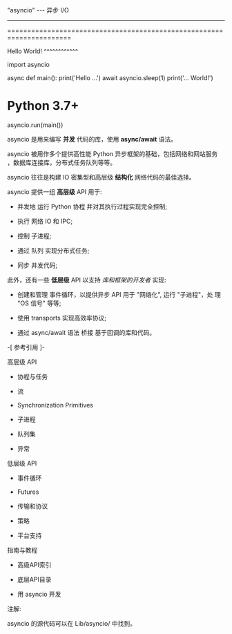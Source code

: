 "asyncio" --- 异步 I/O
**********************

======================================================================


Hello World!
^^^^^^^^^^^^

   import asyncio

   async def main():
       print('Hello ...')
       await asyncio.sleep(1)
       print('... World!')

   # Python 3.7+
   asyncio.run(main())

asyncio 是用来编写 **并发** 代码的库，使用 **async/await** 语法。

asyncio 被用作多个提供高性能 Python 异步框架的基础，包括网络和网站服务
，数据库连接库，分布式任务队列等等。

asyncio 往往是构建 IO 密集型和高层级 **结构化** 网络代码的最佳选择。

asyncio 提供一组 **高层级** API 用于:

* 并发地 运行 Python 协程 并对其执行过程实现完全控制;

* 执行 网络 IO 和 IPC;

* 控制 子进程;

* 通过 队列 实现分布式任务;

* 同步 并发代码;

此外，还有一些 **低层级** API 以支持 *库和框架的开发者* 实现:

* 创建和管理 事件循环，以提供异步 API 用于 "网络化", 运行 "子进程"，处
  理 "OS 信号" 等等;

* 使用 transports 实现高效率协议;

* 通过 async/await 语法 桥接 基于回调的库和代码。

-[ 参考引用 ]-

高层级 API

* 协程与任务

* 流

* Synchronization Primitives

* 子进程

* 队列集

* 异常

低层级 API

* 事件循环

* Futures

* 传输和协议

* 策略

* 平台支持

指南与教程

* 高级API索引

* 底层API目录

* 用 asyncio 开发

注解:

  asyncio 的源代码可以在 Lib/asyncio/ 中找到。
